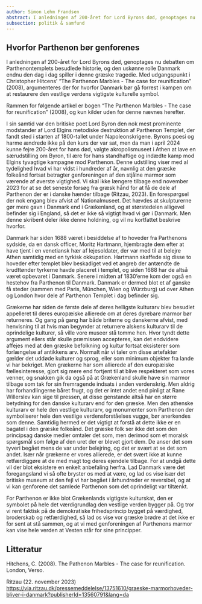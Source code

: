 ```yaml
---
author: Simon Lehm Frandsen
abstract: I anledningen af 200-året for Lord Byrons død, genoptages nu debatten om Parthenontemplets besudlede historie, og den uskønne rolle Danmark endnu den dag i dag spiller i denne græske tragedie. Med udgangspunkt i Christopher Hitcens’ “The Parthenon Marbles - The case for reunification” (2008), argumenteres der for hvorfor Danmark bør gå forrest i kampen om at restaurere den vestlige verdens vigtigste kulturelle symbol.
subsection: politik & samfund
---
```


## Hvorfor Parthenon bør genforenes

I anledningen af 200-året for Lord Byrons død, genoptages nu debatten om Parthenontemplets besudlede historie, og den uskønne rolle Danmark endnu den dag i dag spiller i denne græske tragedie. Med udgangspunkt i Christopher Hitcens’ “The Parthenon Marbles - The case for reunification” (2008), argumenteres der for hvorfor Danmark bør gå forrest i kampen om at restaurere den vestlige verdens vigtigste kulturelle symbol.


Rammen for følgende artikel er bogen “The Parthenon Marbles - The case for reunification” (2008), og kun kilder uden for denne nævnes herefter.

I sin samtid var den britiske poet Lord Byron den nok mest prominente modstander af Lord Elgins metodiske destruktion af Parthenon Templet, der fandt sted i starten af 1800-tallet under Napoleonskrigene. Byrons poesi og harme ændrede ikke på den kurs der var sat, men da man i april 2024 kunne fejre 200-året for hans død, valgte akropolismuseet i Athen at lave en særudstilling om Byron, til ære for hans standhaftige og indædte kamp mod Elgins tyvagtige kampagne mod Parthenon. Denne udstilling viser med al tydelighed hvad vi har vidst i hundreder af år, navnlig at den græske folkeånd fortsat betragter genforeningen af den stjålne marmor som værende af øverste vigtighed. Vi skal ikke længere tilbage end november 2023 for at se det seneste forsøg fra græsk hånd for at få de dele af Parthenon der er i danske hænder tilbage (Ritzau, 2023). En forespørgsel der nok engang blev afvist af  Nationalmuseet. Det hævdes at skulpturerne gør mere gavn i Danmark end i Grækenland, og at størstedelen alligevel befinder sig i England, så det er ikke så vigtigt hvad vi gør i Danmark. Men denne skribent deler ikke denne holdning, og vil nu kortfattet beskrive hvorfor.

Danmark har siden 1688 været i besiddelse af to hoveder fra Parthenons sydside, da en dansk officer, Moritz Hartmann, hjembragte dem efter at have tjent i en venetiansk hær af lejesoldater, der var med til at belejre Athen samtidig med en tyrkisk okkupation. Hartmann skaffede sig disse to hoveder efter templet blev beskadiget ved et angreb der antændte de krudttønder tyrkerne havde placeret i templet, og siden 1688 har de altså været opbevaret i Danmark. Senere i midten af 1830’erne kom der også en hestehov fra Parthenon til Danmark. Danmark er dermed blot et af ganske få steder (sammen med Paris, München, Wien og Würzburg) ud over Athen og London hvor dele af Parthenon Templet i dag befinder sig. 

Grækerne har siden de første dele af deres helligste kulturarv blev besudlet appelleret til deres europæiske allierede om at deres dyrebare marmor bør returneres. Og gang på gang har både briterne og danskerne afvist, med henvisning til at hvis man begynder at returnere alskens kulturarv til de oprindelige kulturer, så ville vore museer stå tomme hen. Hvor tyndt dette argument ellers står skulle præmissen accepteres, kan det endvidere affejes med at den græske befolkning og kultur fortsat eksisterer som forlængelse af antikkens arv. Normalt når vi taler om disse artefakter gælder det uddøde kulturer og sprog, eller som minimum objekter fra lande vi har bekriget. Men grækerne har som allierede af den europæiske fællesinteresse, gjort sig mere end fortjent til at blive respekteret som vores venner, og snakken gik da også på at Grækenland skulle have sin marmor tilbage som tak for sin fremragende indsats i anden verdenskrig. Men aldrig har forhandlingerne båret frugt, og det er intet andet end pinligt at Rane Willerslev kan sige til pressen, at disse genstande altså har en større betydning for den danske kulturarv end for den græske. Men den athenske kulturarv er hele den vestlige kulturarv, og monumenter som Parthenon der symboliserer hele den vestlige verdensforståelses vugge, bør anerkendes som denne. Samtidig hermed er det vigtigt at forstå at dette ikke er en bagatel i den græske folkeånd. Det græske folk ser ikke det som den principsag danske medier omtaler det som, men derimod som et moralsk spørgsmål som følge af den uret der er blevet gjort dem. De anser det som tyveri begået mens de var under belejring, og det er svært at se det som andet. Især når grækerne er vores allierede, er det svært ikke at kunne retfærdiggøre at de med magt tog deres ejendele tilbage. For at undgå dette vil der blot eksistere en enkelt anbefaling herfra. Lad Danmark være det foregangsland vi så ofte bryster os med at være, og lad os vise især det britiske museum at den fejl vi har begået i århundreder er reversibel, og at vi kan genforene det samlede Parthenon som det oprindeligt var tiltænkt.

For Parthenon er ikke blot Grækenlands vigtigste kulturskat, den er symbolet på hele det værdigrundlag den vestlige verden bygger på. Og tror vi rent faktisk på de demokratiske frihedsprincip bygget på værdighed, broderskab og retfærdighed, så lad os vise vor græske brødre at det ikke er for sent at stå sammen, og at vi med genforeningen af Parthenons marmor kan vise hele verden at Vesten står for sine principper. 

## Litteratur

Hitchens, C. (2008). The Pathenon Marbles - The case for reunification. London, Verso.

Ritzau (22. november 2023) https://via.ritzau.dk/pressemeddelelse/13751610/graeske-marmorhoveder-bliver-i-danmark?publisherId=13560791&lang=da



